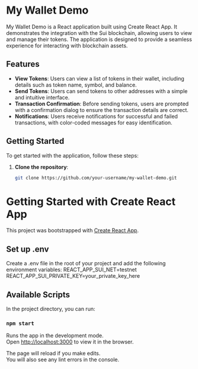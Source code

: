 # My Wallet Demo

My Wallet Demo is a React application built using Create React App. It demonstrates the integration with the Sui blockchain, allowing users to view and manage their tokens. The application is designed to provide a seamless experience for interacting with blockchain assets.

## Features

- **View Tokens**: Users can view a list of tokens in their wallet, including details such as token name, symbol, and balance.
- **Send Tokens**: Users can send tokens to other addresses with a simple and intuitive interface.
- **Transaction Confirmation**: Before sending tokens, users are prompted with a confirmation dialog to ensure the transaction details are correct.
- **Notifications**: Users receive notifications for successful and failed transactions, with color-coded messages for easy identification.

## Getting Started

To get started with the application, follow these steps:

1. **Clone the repository**:
   ```bash
   git clone https://github.com/your-username/my-wallet-demo.git
   ```

# Getting Started with Create React App

This project was bootstrapped with [Create React App](https://github.com/facebook/create-react-app).

## Set up .env

Create a .env file in the root of your project and add the following environment variables:
REACT_APP_SUI_NET=testnet
REACT_APP_SUI_PRIVATE_KEY=your_private_key_here

## Available Scripts

In the project directory, you can run:

### `npm start`

Runs the app in the development mode.\
Open [http://localhost:3000](http://localhost:3000) to view it in the browser.

The page will reload if you make edits.\
You will also see any lint errors in the console.
